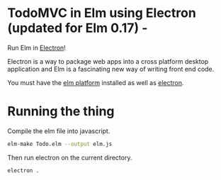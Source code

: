 # TodoMVC in Elm using Electron (updated for Elm 0.17) - 

Run Elm in [Electron](http://electron.atom.io/)!

Electron is a way to package web apps into a cross platform desktop application and Elm is a fascinating new way of writing front end code.  

You must have the [elm platform](http://elm-lang.org/install) installed as well as [electron](http://electron.atom.io/).

# Running the thing
Compile the elm file into javascript. 
```bash
elm-make Todo.elm --output elm.js

```

Then run electron on the current directory.
```bash
electron .
```


